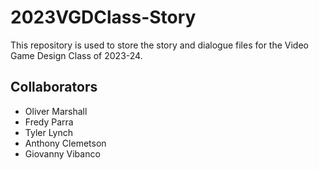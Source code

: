 # 2023VGDClass-Story
This repository is used to store the story and dialogue files for the Video Game Design Class of 2023-24.

## Collaborators
- Oliver Marshall
- Fredy Parra
- Tyler Lynch
- Anthony Clemetson
- Giovanny Vibanco


